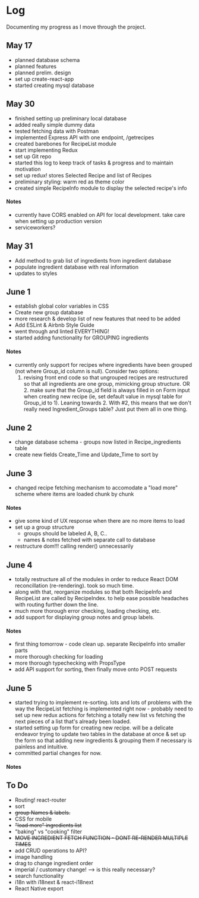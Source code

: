 # Log

Documenting my progress as I move through the project.

## May 17

* planned database schema
* planned features
* planned prelim. design
* set up create-react-app
* started creating mysql database

## May 30

* finished setting up preliminary local database
* added really simple dummy data
* tested fetching data with Postman
* implemented Express API with one endpoint, /getrecipes
* created barebones for RecipeList module
* start implementing Redux
* set up Git repo
* started this log to keep track of tasks & progress and to maintain motivation
* set up redux! stores Selected Recipe and list of Recipes
* preliminary styling: warm red as theme color
* created simple RecipeInfo module to display the selected recipe's info

#### Notes
* currently have CORS enabled on API for local development. 
  take care when setting up production version
* serviceworkers? 


## May 31

* Add method to grab list of ingredients from ingredient database
* populate ingredient database with real information
* updates to styles

## June 1

* establish global color variables in CSS
* Create new group database
* more research & develop list of new features that need to be added
* Add ESLint & Airbnb Style Guide
* went through and linted EVERYTHING!
* started adding functionality for GROUPING ingredients

#### Notes
* currently only support for recipes where ingredients have been grouped
  (not where Group_id column is null). Consider two options: 
  1. revising front end code so that ungrouped recipes are restructured so that
  all ingredients are one group, mimicking group structure. OR 2. make sure 
  that the Group_id field is always filled in on Form input when creating new
  recipe (ie, set default value in mysql table for Group_id to 1). Leaning
  towards 2. With #2, this means that we don't really need Ingredient_Groups
  table? Just put them all in one thing. 

## June 2

* change database schema - groups now listed in Recipe_ingredients table
* create new fields Create_Time and Update_Time to sort by

## June 3

* changed recipe fetching mechanism to accomodate a "load more" scheme 
  where items are loaded chunk by chunk

#### Notes
* give some kind of UX response when there are no more items to load
* set up a group structure
  * groups should be labeled A, B, C..
  * names & notes fetched with separate call to database
* restructure dom!!! calling render() unnecessarily

## June 4

* totally restructure all of the modules in order to reduce React DOM 
  reconcillation (re-rendering). took so much time. 
* along with that, reorganize modules so that both RecipeInfo and RecipeList
  are called by RecipeIndex. to help ease possible headaches with routing 
  further down the line. 
* much more thorough error checking, loading checking, etc. 
* add support for displaying group notes and group labels.

#### Notes
* first thing tomorrow - code clean up. separate RecipeInfo into smaller parts
* more thorough checking for loading
* more thorough typechecking with PropsType
* add API support for sorting, then finally move onto POST requests

## June 5

* started trying to implement re-sorting. lots and lots of problems with
  the way the RecipeList fetching is implemented right now - probably need to 
  set up new redux actions for fetching a totally new list vs fetching the
  next pieces of a list that's already been loaded. 
* started setting up form for creating new recipe. will be a delicate endeavor
  trying to update two tables in the database at once & set up the form so that
  adding new ingredients & grouping them if necessary is painless and 
  intuitive. 
* committed partial changes for now. 

#### Notes

## To Do
* Routing! react-router
* sort
* ~~group Names & labels.~~
* CSS for mobile 
* ~~"load more" ingredients list~~
* "baking" vs "cooking" filter
* ~~MOVE INGREDIENT FETCH FUNCTION - DONT RE-RENDER MULTIPLE TIMES~~
* add CRUD operations to API? 
* image handling
* drag to change ingredient order
* imperial / customary change! --> is this really necessary? 
* search functionality
* i18n with i18next & react-i18next
* React Native export